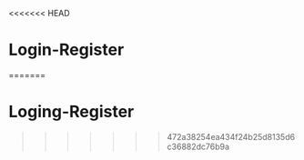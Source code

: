 <<<<<<< HEAD
# Login-Register
=======
# Loging-Register
>>>>>>> 472a38254ea434f24b25d8135d6c36882dc76b9a
